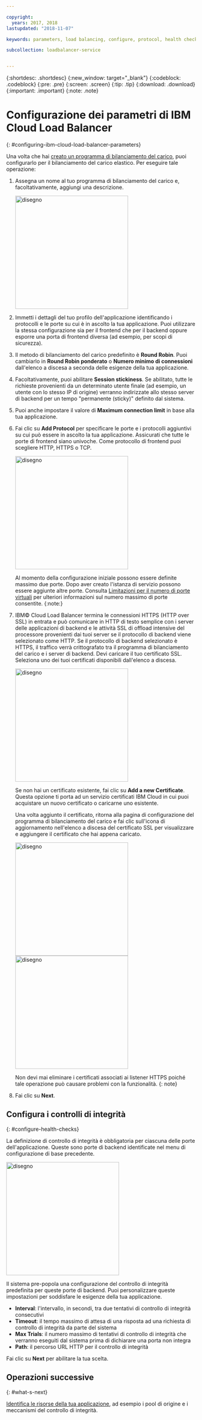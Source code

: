 ```yaml
---

copyright:
  years: 2017, 2018
lastupdated: "2018-11-07"

keywords: parameters, load balancing, configure, protocol, health check

subcollection: loadbalancer-service


---
```


{:shortdesc: .shortdesc}
{:new_window: target="_blank"}
{:codeblock: .codeblock}
{:pre: .pre}
{:screen: .screen}
{:tip: .tip}
{:download: .download}
{:important: .important}
{:note: .note}

# Configurazione dei parametri di IBM Cloud Load Balancer
{: #configuring-ibm-cloud-load-balancer-parameters}

Una volta che hai [creato un programma di bilanciamento del carico](/docs/infrastructure/loadbalancer-service?topic=loadbalancer-service-getting-started), puoi configurarlo per il bilanciamento del carico elastico. Per eseguire tale operazione:

1. Assegna un nome al tuo programma di bilanciamento del carico e, facoltativamente, aggiungi una descrizione.

	<img src="images/lb-config-basic.png" alt="disegno" style="width: 300px;"/>

2. Immetti i dettagli del tuo profilo dell'applicazione identificando i protocolli e le porte su cui è in ascolto la tua applicazione. Puoi utilizzare la stessa configurazione sia per il frontend che per il backend oppure esporre una porta di frontend diversa (ad esempio, per scopi di sicurezza).

3. Il metodo di bilanciamento del carico predefinito è **Round Robin**. Puoi cambiarlo in **Round Robin ponderato** o **Numero minimo di connessioni** dall'elenco a discesa a seconda delle esigenze della tua applicazione.

4. Facoltativamente, puoi abilitare **Session stickiness**. Se abilitato, tutte le richieste provenienti da un determinato utente finale (ad esempio, un utente con lo stesso IP di origine) verranno indirizzate allo stesso server di backend per un tempo "permanente (sticky)" definito dal sistema.

5. Puoi anche impostare il valore di **Maximum connection limit** in base alla tua applicazione.

6. Fai clic su **Add Protocol** per specificare le porte e i protocolli aggiuntivi su cui può essere in ascolto la tua applicazione. Assicurati che tutte le porte di frontend siano univoche. Come protocollo di frontend puoi scegliere HTTP, HTTPS o TCP.

	<img src="images/lb-add-protocol.png" alt="disegno" style="width: 300px;"/>

	Al momento della configurazione iniziale possono essere definite massimo due porte. Dopo aver creato l'istanza di servizio possono essere aggiunte altre porte. Consulta [Limitazioni per il numero di porte virtuali](/docs/infrastructure/loadbalancer-service?topic=loadbalancer-service-faqs-for-ibm-cloud-load-balancer#what-s-the-maximum-number-of-virtual-ports-i-can-define-with-my-load-balancer-service-) per ulteriori informazioni sul numero massimo di porte consentite.
{:note:}

7. IBM© Cloud Load Balancer termina le connessioni HTTPS (HTTP over SSL) in entrata e può comunicare in HTTP di testo semplice con i server delle applicazioni di backend e le attività SSL di offload intensive del processore provenienti dai tuoi server se il protocollo di backend viene selezionato come HTTP. Se il protocollo di backend selezionato è HTTPS, il traffico verrà crittografato tra il programma di bilanciamento del carico e i server di backend. Devi caricare il tuo certificato SSL. Seleziona uno dei tuoi certificati disponibili dall'elenco a discesa.  

	<img src="images/lb-ssl-cert.png" alt="disegno" style="width: 300px;"/>

	Se non hai un certificato esistente, fai clic su **Add a new Certificate**. Questa opzione ti porta ad un servizio certificati IBM Cloud in cui puoi acquistare un nuovo certificato o caricarne uno esistente.

	Una volta aggiunto il certificato, ritorna alla pagina di configurazione del programma di bilanciamento del carico e fai clic sull'icona di aggiornamento nell'elenco a discesa del certificato SSL per visualizzare e aggiungere il certificato che hai appena caricato.

	<img src="images/order-ssl-cert.png" alt="disegno" style="width: 300px;"/>

	<img src="images/refresh-cert.png" alt="disegno" style="width: 300px;"/>

	Non devi mai eliminare i certificati associati ai listener HTTPS poiché tale operazione può causare problemi con la funzionalità.
  {: note}

8. Fai clic su **Next**.

## Configura i controlli di integrità
{: #configure-health-checks}

La definizione di controllo di integrità è obbligatoria per ciascuna delle porte dell'applicazione. Queste sono porte di backend identificate nel menu di configurazione di base precedente.

<img src="images/config-health-check.png" alt="disegno" style="width: 300px;"/>

Il sistema pre-popola una configurazione del controllo di integrità predefinita per queste porte di backend. Puoi personalizzare queste impostazioni per soddisfare le esigenze della tua applicazione.

* **Interval**: l'intervallo, in secondi, tra due tentativi di controllo di integrità consecutivi
* **Timeout**: il tempo massimo di attesa di una risposta ad una richiesta di controllo di integrità da parte del sistema
* **Max Trials**: il numero massimo di tentativi di controllo di integrità che verranno eseguiti dal sistema prima di dichiarare una porta non integra
* **Path**: il percorso URL HTTP per il controllo di integrità     

Fai clic su **Next** per abilitare la tua scelta.

## Operazioni successive
{: #what-s-next}

[Identifica le risorse della tua applicazione](/docs/infrastructure/loadbalancer-service?topic=loadbalancer-service-identifying-your-application-server-resources), ad esempio i pool di origine e i meccanismi del controllo di integrità.
